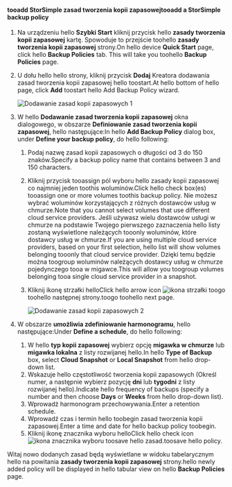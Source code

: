<!--author=v-sharos last changed: 11/06/15-->

#### <a name="tooadd-a-storsimple-backup-policy"></a><span data-ttu-id="a8e1c-101">tooadd StorSimple zasad tworzenia kopii zapasowej</span><span class="sxs-lookup"><span data-stu-id="a8e1c-101">tooadd a StorSimple backup policy</span></span>
1. <span data-ttu-id="a8e1c-102">Na urządzeniu hello **Szybki Start** kliknij przycisk hello **zasady tworzenia kopii zapasowej** kartę. Spowoduje to przejście toohello **zasady tworzenia kopii zapasowej** strony.</span><span class="sxs-lookup"><span data-stu-id="a8e1c-102">On hello device **Quick Start** page, click hello **Backup Policies** tab. This will take you toohello **Backup Policies** page.</span></span>
2. <span data-ttu-id="a8e1c-103">U dołu hello hello strony, kliknij przycisk **Dodaj** Kreatora dodawania zasad tworzenia kopii zapasowej hello toostart.</span><span class="sxs-lookup"><span data-stu-id="a8e1c-103">At hello bottom of hello page, click **Add** toostart hello Add Backup Policy wizard.</span></span>
   
    ![Dodawanie zasad kopii zapasowych 1](./media/storsimple-add-backup-policy-u2/AddBackupPolicy1.png)
3. <span data-ttu-id="a8e1c-105">W hello **Dodawanie zasad tworzenia kopii zapasowej** okna dialogowego, w obszarze **Definiowanie zasad tworzenia kopii zapasowej**, hello następujące:</span><span class="sxs-lookup"><span data-stu-id="a8e1c-105">In hello **Add Backup Policy** dialog box, under **Define your backup policy**, do hello following:</span></span>
   
   1. <span data-ttu-id="a8e1c-106">Podaj nazwę zasad kopii zapasowych o długości od 3 do 150 znaków.</span><span class="sxs-lookup"><span data-stu-id="a8e1c-106">Specify a backup policy name that contains between 3 and 150 characters.</span></span>
   2. <span data-ttu-id="a8e1c-107">Kliknij przycisk tooassign pól wyboru hello zasady kopii zapasowej co najmniej jeden toothis woluminów.</span><span class="sxs-lookup"><span data-stu-id="a8e1c-107">Click hello check box(es) tooassign one or more volumes toothis backup policy.</span></span> <span data-ttu-id="a8e1c-108">Nie możesz wybrać woluminów korzystających z różnych dostawców usług w chmurze.</span><span class="sxs-lookup"><span data-stu-id="a8e1c-108">Note that you cannot select volumes that use different cloud service providers.</span></span> <span data-ttu-id="a8e1c-109">Jeśli używasz wielu dostawców usługi w chmurze na podstawie Twojego pierwszego zaznaczenia hello listy zostaną wyświetlone należących tooonly woluminów, które dostawcy usług w chmurze.</span><span class="sxs-lookup"><span data-stu-id="a8e1c-109">If you are using multiple cloud service providers, based on your first selection, hello list will show volumes belonging tooonly that cloud service provider.</span></span> <span data-ttu-id="a8e1c-110">Dzięki temu będzie można toogroup woluminów należących dostawcy usług w chmurze pojedynczego tooa w migawce.</span><span class="sxs-lookup"><span data-stu-id="a8e1c-110">This will allow you toogroup volumes belonging tooa single cloud service provider in a snapshot.</span></span>
   3. <span data-ttu-id="a8e1c-111">Kliknij ikonę strzałki hello</span><span class="sxs-lookup"><span data-stu-id="a8e1c-111">Click hello arrow icon</span></span> ![ikona strzałki](./media/storsimple-add-backup-policy-u2/HCS_ArrowIcon-include.png) <span data-ttu-id="a8e1c-113">toogo toohello następnej strony.</span><span class="sxs-lookup"><span data-stu-id="a8e1c-113">toogo toohello next page.</span></span>
      
      ![Dodawanie zasad kopii zapasowych 2](./media/storsimple-add-backup-policy-u2/AddBackupPolicy2.png)
4. <span data-ttu-id="a8e1c-115">W obszarze **umożliwia zdefiniowanie harmonogramu**, hello następujące:</span><span class="sxs-lookup"><span data-stu-id="a8e1c-115">Under **Define a schedule**, do hello following:</span></span>
   
   1. <span data-ttu-id="a8e1c-116">W hello **typ kopii zapasowej** wybierz opcję **migawka w chmurze** lub **migawka lokalna** z listy rozwijanej hello.</span><span class="sxs-lookup"><span data-stu-id="a8e1c-116">In hello **Type of Backup** box, select **Cloud Snapshot** or **Local Snapshot** from hello drop-down list.</span></span>
   2. <span data-ttu-id="a8e1c-117">Wskazuje hello częstotliwość tworzenia kopii zapasowych (Określ numer, a następnie wybierz pozycję **dni** lub **tygodni** z listy rozwijanej hello).</span><span class="sxs-lookup"><span data-stu-id="a8e1c-117">Indicate hello frequency of backups (specify a number and then choose **Days** or **Weeks** from hello drop-down list).</span></span>
   3. <span data-ttu-id="a8e1c-118">Wprowadź harmonogram przechowywania.</span><span class="sxs-lookup"><span data-stu-id="a8e1c-118">Enter a retention schedule.</span></span>
   4. <span data-ttu-id="a8e1c-119">Wprowadź czas i termin hello toobegin zasad tworzenia kopii zapasowej.</span><span class="sxs-lookup"><span data-stu-id="a8e1c-119">Enter a time and date for hello backup policy toobegin.</span></span>  
   5. <span data-ttu-id="a8e1c-120">Kliknij ikonę znacznika wyboru hello</span><span class="sxs-lookup"><span data-stu-id="a8e1c-120">Click hello check icon</span></span> ![ikona znacznika wyboru](./media/storsimple-add-backup-policy-u2/HCS_CheckIcon-include.png) <span data-ttu-id="a8e1c-122">toosave hello zasad.</span><span class="sxs-lookup"><span data-stu-id="a8e1c-122">toosave hello policy.</span></span>

<span data-ttu-id="a8e1c-123">Witaj nowo dodanych zasad będą wyświetlane w widoku tabelarycznym hello na powitania **zasady tworzenia kopii zapasowej** strony.</span><span class="sxs-lookup"><span data-stu-id="a8e1c-123">hello newly added policy will be displayed in hello tabular view on hello **Backup Policies** page.</span></span>


